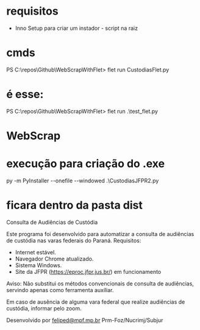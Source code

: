 # requisitos 
- Inno Setup para criar um instador - script na raiz

# cmds
PS C:\repos\Github\WebScrapWithFlet> flet run CustodiasFlet.py
# é esse:
PS C:\repos\Github\WebScrapWithFlet> flet run .\test_flet.py

# WebScrap
# execução para criação do .exe 
py -m PyInstaller --onefile --windowed .\CustodiasJFPR2.py

# ficara dentro da pasta dist


Consulta de Audiências de Custódia

Este programa foi desenvolvido para automatizar a consulta de audiências de custódia nas varas federais do Paraná. 
Requisitos:
- Internet estável.
- Navegador Chrome atualizado.
- Sistema Windows.
- Site da JFPR (https://eproc.jfpr.jus.br/) em funcionamento

Aviso: Não substitui os métodos convencionais de consulta de audiências, servindo apenas como ferramenta auxíliar.
                           
Em caso de ausência de alguma vara federal que realize audiências de custódia, informar pelo zoom.

Desenvolvido por feliped@mpf.mp.br
Prm-Foz/Nucrimj/Subjur

